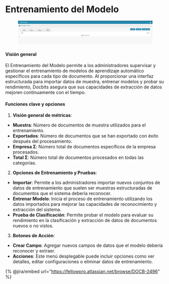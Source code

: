 # Entrenamiento del Modelo

<figure><img src="../../../../.gitbook/assets/Bildschirmfoto 2024-05-08 um 09.07.01.png" alt=""><figcaption></figcaption></figure>

#### Visión general

El Entrenamiento del Modelo permite a los administradores supervisar y gestionar el entrenamiento de modelos de aprendizaje automático específicos para cada tipo de documento. Al proporcionar una interfaz estructurada para importar datos de muestra, entrenar modelos y probar su rendimiento, Docbits asegura que sus capacidades de extracción de datos mejoren continuamente con el tiempo.

#### Funciones clave y opciones

1. **Visión general de métricas**:
* **Muestra**: Número de documentos de muestra utilizados para el entrenamiento.
* **Exportados**: Número de documentos que se han exportado con éxito después del procesamiento.
* **Empresa Σ**: Número total de documentos específicos de la empresa procesados.
* **Total Σ**: Número total de documentos procesados en todas las categorías.
2. **Opciones de Entrenamiento y Pruebas**:
* **Importar**: Permite a los administradores importar nuevos conjuntos de datos de entrenamiento que suelen ser muestras estructuradas de documentos que el sistema debería reconocer.
* **Entrenar Modelo**: Inicia el proceso de entrenamiento utilizando los datos importados para mejorar las capacidades de reconocimiento y extracción del sistema.
* **Prueba de Clasificación**: Permite probar el modelo para evaluar su rendimiento en la clasificación y extracción de datos de documentos nuevos o no vistos.
3. **Botones de Acción**:
* **Crear Campo**: Agregar nuevos campos de datos que el modelo debería reconocer y extraer.
* **Acciones**: Este menú desplegable puede incluir opciones como ver detalles, editar configuraciones o eliminar datos de entrenamiento.

{% @jira/embed url="https://fellowpro.atlassian.net/browse/DOCB-2496" %}
